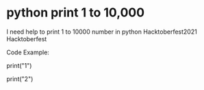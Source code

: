 # python print 1 to 10,000
I need help to print 1 to 10000 number in python Hacktoberfest2021 Hacktoberfest

Code Example:

print("1")

print("2")
